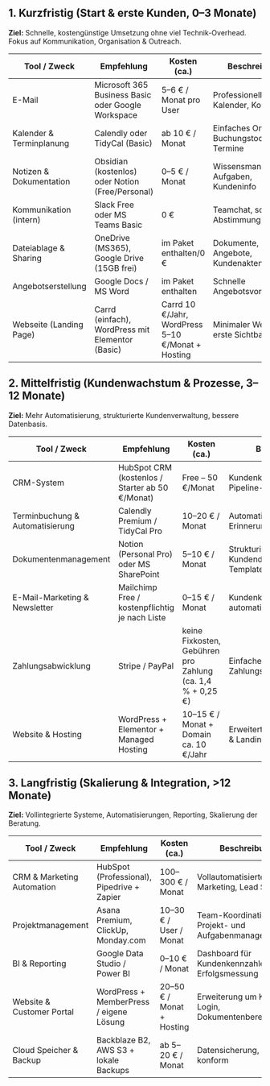 ## 1. Kurzfristig (Start & erste Kunden, 0–3 Monate)

**Ziel:** Schnelle, kostengünstige Umsetzung ohne viel Technik-Overhead. Fokus auf Kommunikation, Organisation & Outreach.

|Tool / Zweck|Empfehlung|Kosten (ca.)|Beschreibung|
|---|---|---|---|
|E-Mail|Microsoft 365 Business Basic oder Google Workspace|5–6 € / Monat pro User|Professionelle Mail, Kalender, Kontakte|
|Kalender & Terminplanung|Calendly oder TidyCal (Basic)|ab 10 € / Monat|Einfaches Online-Buchungstool für Termine|
|Notizen & Dokumentation|Obsidian (kostenlos) oder Notion (Free/Personal)|0–5 € / Monat|Wissensmanagement, Aufgaben, Kundeninfo|
|Kommunikation (intern)|Slack Free oder MS Teams Basic|0 €|Teamchat, schnelle Abstimmung|
|Dateiablage & Sharing|OneDrive (MS365), Google Drive (15GB frei)|im Paket enthalten/0 €|Dokumente, Angebote, Kundenakten zentral|
|Angebotserstellung|Google Docs / MS Word|im Paket enthalten|Schnelle Angebotsvorlagen|
|Webseite (Landing Page)|Carrd (einfach), WordPress mit Elementor (Basic)|Carrd 10 €/Jahr, WordPress 5–10 €/Monat + Hosting|Minimaler Webauftritt, erste Sichtbarkeit|

## 2. Mittelfristig (Kundenwachstum & Prozesse, 3–12 Monate)

**Ziel:** Mehr Automatisierung, strukturierte Kundenverwaltung, bessere Datenbasis.

| Tool / Zweck                    | Empfehlung                                      | Kosten (ca.)                                               | Beschreibung                                 |
| ------------------------------- | ----------------------------------------------- | ---------------------------------------------------------- | -------------------------------------------- |
| CRM-System                      | HubSpot CRM (kostenlos / Starter ab 50 €/Monat) | Free – 50 €/Monat                                          | Kundenkontaktmanagement, Pipeline-Übersicht  |
| Terminbuchung & Automatisierung | Calendly Premium / TidyCal Pro                  | 10–20 € / Monat                                            | Automatische Termine, Erinnerungen           |
| Dokumentenmanagement            | Notion (Personal Pro) oder MS SharePoint        | 5–10 € / Monat                                             | Strukturierte Kundendokumentation, Templates |
| E-Mail-Marketing & Newsletter   | Mailchimp Free / kostenpflichtig je nach Liste  | 0–15 € / Monat                                             | Kundenkommunikation automatisieren           |
| Zahlungsabwicklung              | Stripe / PayPal                                 | keine Fixkosten, Gebühren pro Zahlung (ca. 1,4 % + 0,25 €) | Einfaches Online-Zahlungssystem              |
| Website & Hosting               | WordPress + Elementor + Managed Hosting         | 10–15 € / Monat + Domain ca. 10 €/Jahr                     | Erweiterte Website mit Blog & Landingpages   |



## 3. Langfristig (Skalierung & Integration, >12 Monate)

**Ziel:** Vollintegrierte Systeme, Automatisierungen, Reporting, Skalierung der Beratung.

| Tool / Zweck               | Empfehlung                                 | Kosten (ca.)              | Beschreibung                                          |
| -------------------------- | ------------------------------------------ | ------------------------- | ----------------------------------------------------- |
| CRM & Marketing Automation | HubSpot (Professional), Pipedrive + Zapier | 100–300 € / Monat         | Vollautomatisiertes Marketing, Lead Scoring           |
| Projektmanagement          | Asana Premium, ClickUp, Monday.com         | 10–30 € / User / Monat    | Team-Koordination, Projekt- und Aufgabenmanagement    |
| BI & Reporting             | Google Data Studio / Power BI              | 0–10 € / Monat            | Dashboard für Kundenkennzahlen & Erfolgsmessung       |
| Website & Customer Portal  | WordPress + MemberPress / eigene Lösung    | 20–50 € / Monat + Hosting | Erweiterung um Kunden-Login, Dokumentenbereitstellung |
| Cloud Speicher & Backup    | Backblaze B2, AWS S3 + lokale Backups      | ab 5–20 € / Monat         | Datensicherung, DSGVO-konform                         |
